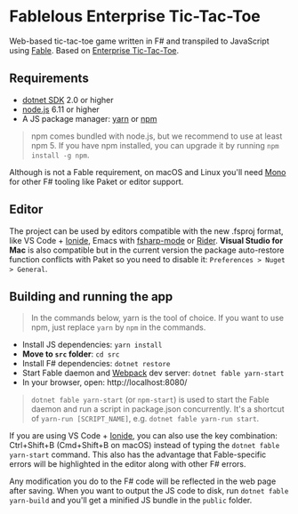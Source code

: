 # Fablelous Enterprise Tic-Tac-Toe

Web-based tic-tac-toe game written in F# and transpiled to JavaScript using [Fable](https://github.com/fable-compiler/Fable). Based on [Enterprise Tic-Tac-Toe](https://fsharpforfunandprofit.com/posts/enterprise-tic-tac-toe-2/).

## Requirements

* [dotnet SDK](https://www.microsoft.com/net/download/core) 2.0 or higher
* [node.js](https://nodejs.org) 6.11 or higher
* A JS package manager: [yarn](https://yarnpkg.com) or [npm](http://npmjs.com/)

> npm comes bundled with node.js, but we recommend to use at least npm 5. If you have npm installed, you can upgrade it by running `npm install -g npm`.

Although is not a Fable requirement, on macOS and Linux you'll need [Mono](http://www.mono-project.com/) for other F# tooling like Paket or editor support.

## Editor

The project can be used by editors compatible with the new .fsproj format, like VS Code + [Ionide](http://ionide.io/), Emacs with [fsharp-mode](https://github.com/fsharp/emacs-fsharp-mode) or [Rider](https://www.jetbrains.com/rider/). **Visual Studio for Mac** is also compatible but in the current version the package auto-restore function conflicts with Paket so you need to disable it: `Preferences > Nuget > General`.

## Building and running the app

> In the commands below, yarn is the tool of choice. If you want to use npm, just replace `yarn` by `npm` in the commands.

* Install JS dependencies: `yarn install`
* **Move to `src` folder**: `cd src`
* Install F# dependencies: `dotnet restore`
* Start Fable daemon and [Webpack](https://webpack.js.org/) dev server: `dotnet fable yarn-start`
* In your browser, open: http://localhost:8080/

> `dotnet fable yarn-start` (or `npm-start`) is used to start the Fable daemon and run a script in package.json concurrently. It's a shortcut of `yarn-run [SCRIPT_NAME]`, e.g. `dotnet fable yarn-run start`.

If you are using VS Code + [Ionide](http://ionide.io/), you can also use the key combination: Ctrl+Shift+B (Cmd+Shift+B on macOS) instead of typing the `dotnet fable yarn-start` command. This also has the advantage that Fable-specific errors will be highlighted in the editor along with other F# errors.

Any modification you do to the F# code will be reflected in the web page after saving. When you want to output the JS code to disk, run `dotnet fable yarn-build` and you'll get a minified JS bundle in the `public` folder.